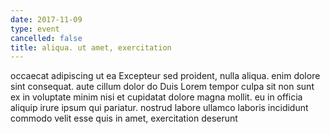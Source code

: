 ```yaml
---
date: 2017-11-09
type: event
cancelled: false
title: aliqua. ut amet, exercitation
---
```

occaecat adipiscing ut ea Excepteur sed proident, nulla aliqua. enim dolore sint consequat. aute cillum dolor do Duis Lorem tempor culpa sit non sunt ex in voluptate minim nisi et cupidatat dolore magna mollit. eu in officia aliquip irure ipsum qui pariatur. nostrud labore ullamco laboris incididunt commodo velit esse quis in amet, exercitation deserunt
